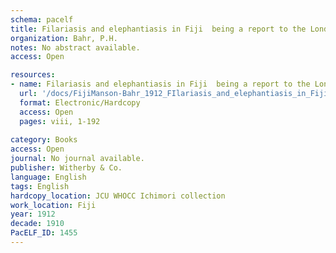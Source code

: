 ```yaml
---
schema: pacelf
title: Filariasis and elephantiasis in Fiji  being a report to the London School of Tropical Medicine
organization: Bahr, P.H.
notes: No abstract available.
access: Open

resources:
- name: Filariasis and elephantiasis in Fiji  being a report to the London School of Tropical Medicine
  url: '/docs/FijiManson-Bahr_1912_FIlariasis_and_elephantiasis_in_Fiji_LSHTM_b21356658.pdf'
  format: Electronic/Hardcopy
  access: Open
  pages: viii, 1-192
 
category: Books
access: Open
journal: No journal available.
publisher: Witherby & Co.
language: English 
tags: English 
hardcopy_location: JCU WHOCC Ichimori collection
work_location: Fiji
year: 1912
decade: 1910
PacELF_ID: 1455
---
```

